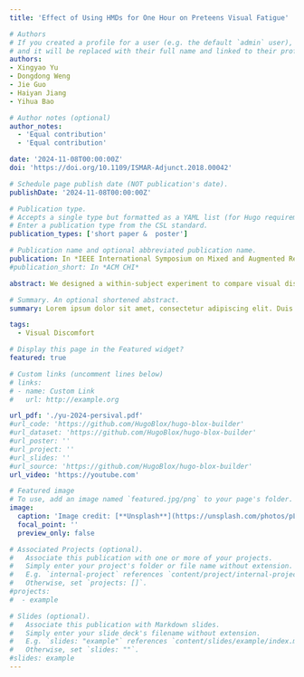 ```yaml
---
title: 'Effect of Using HMDs for One Hour on Preteens Visual Fatigue'

# Authors
# If you created a profile for a user (e.g. the default `admin` user), write the username (folder name) here
# and it will be replaced with their full name and linked to their profile.
authors:
- Xingyao Yu
- Dongdong Weng
- Jie Guo
- Haiyan Jiang
- Yihua Bao

# Author notes (optional)
author_notes:
  - 'Equal contribution'
  - 'Equal contribution'

date: '2024-11-08T00:00:00Z'
doi: 'https://doi.org/10.1109/ISMAR-Adjunct.2018.00042'

# Schedule page publish date (NOT publication's date).
publishDate: '2024-11-08T00:00:00Z'

# Publication type.
# Accepts a single type but formatted as a YAML list (for Hugo requirements).
# Enter a publication type from the CSL standard.
publication_types: ['short paper &  poster']

# Publication name and optional abbreviated publication name.
publication: In *IEEE International Symposium on Mixed and Augmented Reality Adjunct (IEEE ISMAR-Adjunct)*
#publication_short: In *ACM CHI*

abstract: We designed a within-subject experiment to compare visual discomfort to preteen users caused by using head-mounted displays (HMD) and tablet computers for an hour. 18 participants younger than 13 years old were recruited to fulfill a series of similar painting tasks under both display conditions. Visual fatigue was measured with visual analog scale before and after experiment and during the break of experiment. The results indicated that HMD had a trend to bring higher visual fatigue than tablet computer during the exposure of 1 hour. Although the symptoms of visual discomfort disappeared after resting, there is need for preteen-specific head-mounted displays.

# Summary. An optional shortened abstract.
summary: Lorem ipsum dolor sit amet, consectetur adipiscing elit. Duis posuere tellus ac convallis placerat. Proin tincidunt magna sed ex sollicitudin condimentum.

tags:
  - Visual Discomfort

# Display this page in the Featured widget?
featured: true

# Custom links (uncomment lines below)
# links:
# - name: Custom Link
#   url: http://example.org

url_pdf: './yu-2024-persival.pdf'
#url_code: 'https://github.com/HugoBlox/hugo-blox-builder'
#url_dataset: 'https://github.com/HugoBlox/hugo-blox-builder'
#url_poster: ''
#url_project: ''
#url_slides: ''
#url_source: 'https://github.com/HugoBlox/hugo-blox-builder'
url_video: 'https://youtube.com'

# Featured image
# To use, add an image named `featured.jpg/png` to your page's folder.
image:
  caption: 'Image credit: [**Unsplash**](https://unsplash.com/photos/pLCdAaMFLTE)'
  focal_point: ''
  preview_only: false

# Associated Projects (optional).
#   Associate this publication with one or more of your projects.
#   Simply enter your project's folder or file name without extension.
#   E.g. `internal-project` references `content/project/internal-project/index.md`.
#   Otherwise, set `projects: []`.
#projects:
#  - example

# Slides (optional).
#   Associate this publication with Markdown slides.
#   Simply enter your slide deck's filename without extension.
#   E.g. `slides: "example"` references `content/slides/example/index.md`.
#   Otherwise, set `slides: ""`.
#slides: example
---
```


<!-- {{% callout note %}}
Click the _Cite_ button above to demo the feature to enable visitors to import publication metadata into their reference management software.
{{% /callout %}}

{{% callout note %}}
Create your slides in Markdown - click the _Slides_ button to check out the example.
{{% /callout %}}

Add the publication's **full text** or **supplementary notes** here. You can use rich formatting such as including [code, math, and images](https://docs.hugoblox.com/content/writing-markdown-latex/). -->
